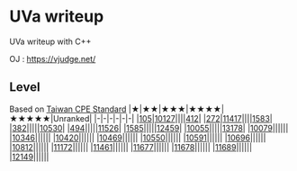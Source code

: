 # UVa writeup
UVa writeup with C++

OJ : https://vjudge.net/

## Level
Based on [Taiwan CPE Standard](http://par.cse.nsysu.edu.tw/~advprog/star.php) 
|★|★★|★★★|★★★★|★★★★★|Unranked|
|-|-|-|-|-|-|
|[105](Problem/level1/105/105.md)|[10127](Problem/level2/10127/10127.md)||||[412](Problem/unranked/412/412.md)|
|[272](Problem/level1/272/272.md)|[11417](Problem/level2/11417/11417.md)||||[1583](Problem/unranked/1583/1583.md)|
|[382](Problem/level1/382/382.md)|||||[10530](Problem/unranked/10530/10530.md)|
|[494](Problem/level1/494/494.md)|||||[11526](Problem/unranked/11526/11526.md)|
|[1585](Problem/level1/1585/1585.md)|||||[12459](Problem/unranked/12459/12459.md)|
|[10055](Problem/level1/10055/10055.md)|||||[13178](Problem/unranked/13178/13178.md)|
|[10079](Problem/level1/10079/10079.md)||||||
|[10346](Problem/level1/10346/10346.md)||||||
|[10420](Problem/level1/10420/10420.md)||||||
|[10469](Problem/level1/10469/10469.md)||||||
|[10550](Problem/level1/10550/10550.md)||||||
|[10591](Problem/level1/10591/10591.md)||||||
|[10696](Problem/level1/10696/10696.md)||||||
|[10812](Problem/level1/10812/10812.md)||||||
|[11172](Problem/level1/11172/11172.md)||||||
|[11461](Problem/level1/11461/11461.md)||||||
|[11677](Problem/level1/11677/11677.md)||||||
|[11678](Problem/level1/11678/11678.md)||||||
|[11689](Problem/level1/11689/11689.md)||||||
|[12149](Problem/level1/12149/12149.md)||||||
